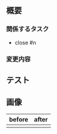 ## 概要

<!-- ざっくりと変更内容や必要な情報を書く -->

### 関係するタスク

<!-- 関係するタスクを迷子コンパスタスクボードからリストアップする -->
<!-- もしこのPRがmargeされればcloseしてもよいissueが存在する場合は close #n (nは当該のPRの数字) と書く -->

- close #n

### 変更内容

<!-- 詳細な変更内容を書く -->

## テスト

<!-- 実装した機能/変更が正常であるか確認するためのテスト項目を書く -->

## 画像
<!-- 実装した画面のスクリーンショットを貼りましょう -->
<!-- 必要そうなら変更前後の画像を貼りましょう -->

| before | after |
|:------:|:-----:|
|        |       |